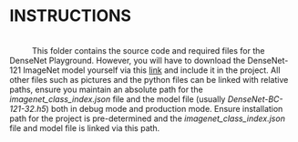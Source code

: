 <h1>INSTRUCTIONS</h1><br> &nbsp &nbsp &nbsp &nbsp &nbsp This folder contains the source code and required files for the DenseNet Playground. However, you will have to download the DenseNet-121 ImageNet model yourself via this <a href="https://github.com/titu1994/DenseNet/releases/download/v3.0/DenseNet-BC-121-32.h5" >link</a> and include it in the project. All other files such as pictures and the python files can be linked with relative paths, ensure you maintain an absolute path for the <i>imagenet_class_index.json</i> file and the model file (usually <i>DenseNet-BC-121-32.h5</i>) both in debug mode and production mode. Ensure installation path for the project is pre-determined and the <i>imagenet_class_index.json</i> file and model file is linked via this path.
